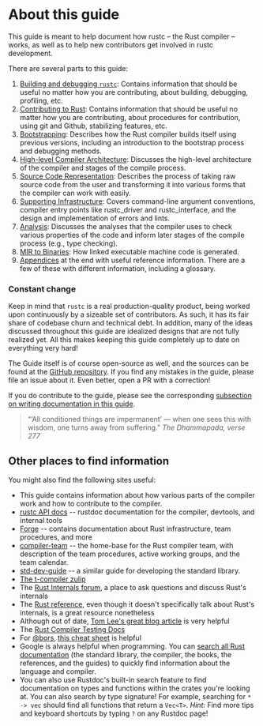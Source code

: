 # About this guide

This guide is meant to help document how rustc – the Rust compiler – works,
as well as to help new contributors get involved in rustc development.

There are several parts to this guide:

1. [Building and debugging `rustc`][p1]:
   Contains information that should be useful no matter how you are contributing,
   about building, debugging, profiling, etc.
1. [Contributing to Rust][p2]:
   Contains information that should be useful no matter how you are contributing,
   about procedures for contribution, using git and Github, stabilizing features, etc.
1. [Bootstrapping][p3]:
   Describes how the Rust compiler builds itself using previous versions, including
   an introduction to the bootstrap process and debugging methods.
1. [High-level Compiler Architecture][p4]:
   Discusses the high-level architecture of the compiler and stages of the compile process.
1. [Source Code Representation][p5]:
   Describes the process of taking raw source code from the user
   and transforming it into various forms that the compiler can work with easily.
1. [Supporting Infrastructure][p6]:
   Covers command-line argument conventions, compiler entry points like rustc_driver and
   rustc_interface, and the design and implementation of errors and lints.
1. [Analysis][p7]:
   Discusses the analyses that the compiler uses to check various properties of the code
   and inform later stages of the compile process (e.g., type checking).
1. [MIR to Binaries][p8]: How linked executable machine code is generated.
1. [Appendices][p9] at the end with useful reference information.
   There are a few of these with different information, including a glossary.

[p1]: ./building/how-to-build-and-run.html
[p2]: ./contributing.md
[p3]: ./building/bootstrapping/intro.md
[p4]: ./part-2-intro.md
[p5]: ./part-3-intro.md
[p6]: ./cli.md
[p7]: ./part-4-intro.md
[p8]: ./part-5-intro.md
[p9]: ./appendix/background.md

### Constant change

Keep in mind that `rustc` is a real production-quality product,
being worked upon continuously by a sizeable set of contributors.
As such, it has its fair share of codebase churn and technical debt.
In addition, many of the ideas discussed throughout this guide are idealized designs
that are not fully realized yet.
All this makes keeping this guide completely up to date on everything very hard!

The Guide itself is of course open-source as well,
and the sources can be found at the [GitHub repository].
If you find any mistakes in the guide, please file an issue about it.
Even better, open a PR with a correction!

If you do contribute to the guide,
please see the corresponding [subsection on writing documentation in this guide].

[subsection on writing documentation in this guide]: contributing.md#contributing-to-rustc-dev-guide

> “‘All conditioned things are impermanent’ — 
> when one sees this with wisdom, one turns away from suffering.”
> _The Dhammapada, verse 277_

## Other places to find information

You might also find the following sites useful:

- This guide contains information about how various parts of the
  compiler work and how to contribute to the compiler.
- [rustc API docs] -- rustdoc documentation for the compiler, devtools, and internal tools
- [Forge] -- contains documentation about Rust infrastructure, team procedures, and more
- [compiler-team] -- the home-base for the Rust compiler team, with description
  of the team procedures, active working groups, and the team calendar.
- [std-dev-guide] -- a similar guide for developing the standard library.
- [The t-compiler zulip][z]
- The [Rust Internals forum][rif], a place to ask questions and
  discuss Rust's internals
- The [Rust reference][rr], even though it doesn't specifically talk about
  Rust's internals, is a great resource nonetheless
- Although out of date, [Tom Lee's great blog article][tlgba] is very helpful
- The [Rust Compiler Testing Docs][rctd]
- For [@bors], [this cheat sheet][cheatsheet] is helpful
- Google is always helpful when programming.
  You can [search all Rust documentation][gsearchdocs] (the standard library,
  the compiler, the books, the references, and the guides) to quickly find
  information about the language and compiler.
- You can also use Rustdoc's built-in search feature to find documentation on
  types and functions within the crates you're looking at. You can also search
  by type signature! For example, searching for `* -> vec` should find all
  functions that return a `Vec<T>`.
  _Hint:_ Find more tips and keyboard shortcuts by typing `?` on any Rustdoc
  page!


[rustc dev guide]: about-this-guide.md
[gsearchdocs]: https://www.google.com/search?q=site:doc.rust-lang.org+your+query+here
[stddocs]: https://doc.rust-lang.org/std
[rif]: http://internals.rust-lang.org
[rr]: https://doc.rust-lang.org/book/
[rustforge]: https://forge.rust-lang.org/
[tlgba]: https://tomlee.co/2014/04/a-more-detailed-tour-of-the-rust-compiler/
[ro]: https://www.rustaceans.org/
[rctd]: tests/intro.md
[cheatsheet]: https://bors.rust-lang.org/
[Miri]: https://github.com/rust-lang/miri
[@bors]: https://github.com/bors
[GitHub repository]: https://github.com/rust-lang/rustc-dev-guide/
[rustc API docs]: https://doc.rust-lang.org/nightly/nightly-rustc/rustc_middle
[Forge]: https://forge.rust-lang.org/
[compiler-team]: https://github.com/rust-lang/compiler-team/
[std-dev-guide]: https://std-dev-guide.rust-lang.org/
[z]: https://rust-lang.zulipchat.com/#narrow/stream/131828-t-compiler
